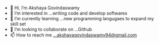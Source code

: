 - 👋 Hi, I’m Akshaya Govindaswamy
- 👀 I’m interested in ...writing code and develop softwares
- 🌱 I’m currently learning ...new programming langugaes to expand my skill set 
- 💞️ I’m looking to collaborate on ...Github
- 📫 How to reach me ...akshayagovindaswamy94@gmail.com

<!---
akshayagovindaswamy/akshayagovindaswamy is a ✨ special ✨ repository because its `README.md` (this file) appears on your GitHub profile.
You can click the Preview link to take a look at your changes.
--->
